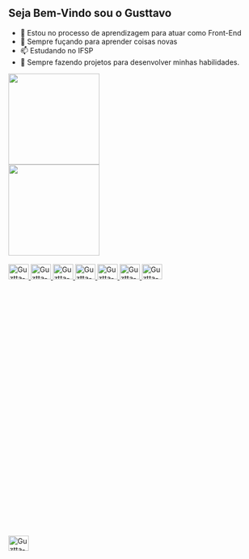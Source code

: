 ## Seja Bem-Vindo sou o Gusttavo

- 🔭 Estou no processo de aprendizagem para atuar como Front-End 
- 💬 Sempre fuçando para aprender coisas novas
- 📫 Estudando no IFSP
- 🧐 Sempre fazendo projetos para desenvolver minhas habilidades.
<div>
    <a href="https://beacons.ai/Guztta-B">
    <img height="180em" src="https://github-readme-stats.vercel.app/api?username=Guztta-B&show_icons=true&theme=dark&include_all_commits=true&count_private=true"/><br>
    <img height="180em" src="https://github-readme-stats.vercel.app/api/top-langs/?username=Guztta-B&layout=compact&langs_count=16&theme=dark"/>
</div>


<div style="display: inline_block"><br> 
   <img alt="Guztta-Arduino" height="30" width="40" src="https://cdn.jsdelivr.net/gh/devicons/devicon@latest/icons/arduino/arduino-original-wordmark.svg" />
  <img alt="Guztta-Azure" height="30" width="40" src="https://cdn.jsdelivr.net/gh/devicons/devicon@latest/icons/azure/azure-original-wordmark.svg">
   <img alt="Guztta-Canva" height="30" width="40" src="https://cdn.jsdelivr.net/gh/devicons/devicon@latest/icons/canva/canva-original.svg" />
  <img  alt="Guztta-HTML" height="30" width="40" src="https://cdn.jsdelivr.net/gh/devicons/devicon@latest/icons/html5/html5-original.svg" />
 <img alt="Guztta-CSS" height="30" width="40" src="https://cdn.jsdelivr.net/gh/devicons/devicon@latest/icons/css3/css3-original.svg" />
<img alt="Guztta-JavaScript" height="30" width="40" src="https://cdn.jsdelivr.net/gh/devicons/devicon@latest/icons/javascript/javascript-original.svg" />
 <img alt="Guztta-PHP" height="30" width="40" src="https://cdn.jsdelivr.net/gh/devicons/devicon@latest/icons/php/php-original.svg" />
   <svg viewBox="0 0 128 128">
  <img alt="Guztta-HTML" height="30" width="40" src="https://cdn.jsdelivr.net/gh/devicons/devicon@latest/icons/python/python-original-wordmark.svg" />
          
          
 
             
</div> 

